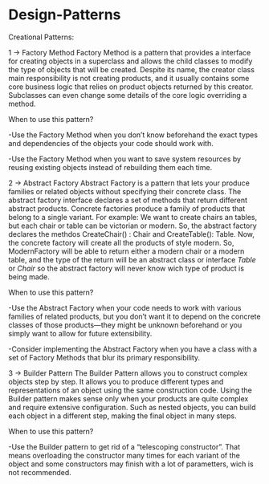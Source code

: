 # Design-Patterns

Creational Patterns:

1 -> Factory Method
Factory Method is a pattern that provides a interface for creating objects in a superclass and allows the child classes to modify the type of objects that will be created.
Despite its name, the creator class main responsibility is not creating products, and it usually contains some core business logic that relies on product objects returned by this creator. Subclasses can even change some details of the core logic overriding a method.

When to use this pattern?

-Use the Factory Method when you don’t know beforehand the exact types and dependencies of the objects your code should work with.

-Use the Factory Method when you want to save system resources by reusing existing objects instead of rebuilding them each time.


2 -> Abstract Factory
Abstract Factory is a pattern that lets your produce families or related objects without specifying their concrete class.
The abstract factory interface declares a set of methods that return different abstract products.
Concrete factories produce a family of products that belong to a single variant.
For example: We want to create chairs an tables, but each chair or table can be victorian or modern. So, the abstract factory declares the methdos CreateChair() : Chair and CreateTable(): Table. Now, the concrete factory will create all the products of style modern. So, ModernFactory will be able to return either a modern chair or a modern table, and the type of the return will be an abstract class or interface _Table_ or _Chair_ so the abstract factory will never know wich type of product is being made.

When to use this pattern?

-Use the Abstract Factory when your code needs to work with various families of related products, but you don’t want it to depend on the concrete classes of those products—they might be unknown beforehand or you simply want to allow for future extensibility.

-Consider implementing the Abstract Factory when you have a class with a set of Factory Methods that blur its primary responsibility.

3 -> Builder Pattern
The Builder Pattern allows you to construct complex objects step by step. It allows you to produce different types and representations of an object using the same construction code.
Using the Builder pattern makes sense only when your products are quite complex and require extensive configuration. Such as nested objects, you can build each object in a different step, making the final object in many steps.

When to use this pattern?

-Use the Builder pattern to get rid of a “telescoping constructor”. That means overloading the constructor many times for each variant of the object and some constructors may finish with a lot of parametters, wich is not recommended.
